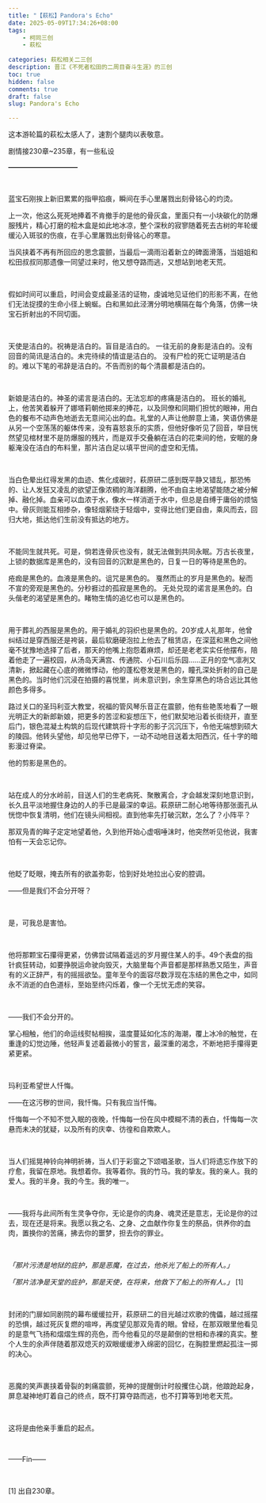 ```yaml
---
title: "【萩松】Pandora's Echo"
date: 2025-05-09T17:34:26+08:00
tags: 
    - 柯同三创
    - 萩松
  
categories: 萩松相关二三创
description: 晋江《不死者松田的二周目奋斗生涯》的三创
toc: true
hidden: false
comments: true
draft: false
slug: Pandora's Echo

---
```



这本游轮篇的萩松太感人了，速割个腿肉以表敬意。

剧情接230章~235章，有一些私设


**——————————**

 
<br>

蓝宝石刚挨上新旧累累的指甲掐痕，瞬间在手心里屠戮出刻骨铭心的灼烫。
 
上一次，他这么死死地捧着不肯撤手的是他的骨灰盒，里面只有一小块碳化的防爆服残片，精心打磨的桧木盒是如此地冰凉，整个深秋的寂寥随着死去古树的年轮缓缓沁入斑驳的伤痕，在手心里屠戮出刻骨铭心的寒意。

当风挟着不再有所回应的思念震颤，当最后一滴雨沿着新立的碑面滑落，当姐姐和松田叔叔同那遗像一同望过来时，他又想夺路而逃，又想站到地老天荒。
 
<br>


假如时间可以重启，时间会变成最圣洁的证物，虔诚地见证他们的形影不离，在他们无法捉摸的生命小径上蜿蜒。白和黑如此泾渭分明地横隔在每个角落，仿佛一块宝石折射出的不同切面。
 
<br>


天使是洁白的。祝祷是洁白的。盲目是洁白的。
一往无前的身影是洁白的。没有回音的简讯是洁白的。未完待续的情谊是洁白的。
没有尸检的死亡证明是洁白的。难以下笔的弔辞是洁白的。不告而别的每个清晨都是洁白的。
 
<br>


新娘是洁白的。神圣的诺言是洁白的。无法忘却的疼痛是洁白的。
班长的婚礼上，他苦笑着躲开了娜塔莉朝他掷来的捧花，以及同僚和同期们担忧的眼神，用白色的餐布不动声色地逝去无意间沁出的血。礼堂的人声让他醉意上涌，笑语仿佛是从另一个空荡荡的躯体传来，没有喜怒哀乐的实质，但他好像听见了回音，举目恍然望见棺材里不是防爆服的残片，而是双手交叠躺在洁白的花束间的他，安眠的身躯淹没在洁白的布料里，那片洁白足以填平世间的虚空和无情。
 
<br>


当白色晕出红得发黑的血迹、焦化成碳时，萩原研二感到既平静又错乱，那恐怖的、让人发狂又凌乱的欲望正像浓稠的海洋翻腾，他不由自主地渴望能随之被分解掉、融化掉。血亲可以血浓于水，像水一样消逝于水中，但总是自缚于庸俗的烦恼中。骨灰则能互相掺杂，像轻烟萦绕于轻烟中，变得比他们更自由，乘风而去，回归大地，抵达他们生前没有抵达的地方。
 
<br>


不能同生就共死。可是，倘若连骨灰也没有，就无法做到共同永眠。万古长夜里，上锁的数据库是黑色的，没有回音的沉默是黑色的，日复一日的等待是黑色的。
 
疮痂是黑色的。血液是黑色的。诅咒是黑色的。
戛然而止的岁月是黑色的。秘而不宣的旁观是黑色的。分秒捱过的孤寂是黑色的。
无处兑现的诺言是黑色的。白头偕老的渴望是黑色的。睹物生情的追忆也可以是黑色的。
 
<br>


用于葬礼的西服是黑色的。用于婚礼的羽织也是黑色的。20岁成人礼那年，他曾纠结过是穿西服还是袴装，最后软磨硬泡拉上他去了租赁店，在深蓝和黑色之间他毫不犹豫地选择了后者，那天的他嘴上抱怨着麻烦，却还是老老实实任他摆布，陪着他走了一遍校园，从汤岛天满宫、传通院、小石川后乐园……正月的空气凛冽又清新，掀起藏在心底的微微悸动，他的蓬松卷发是黑色的，瞳孔深处折射的自己是黑色的。当时他们沉浸在拍摄的喜悦里，尚未意识到，余生穿黑色的场合远比其他颜色多得多。
 
路过关口的圣玛利亚大教堂，祝福的管风琴乐音正在震颤，他有些艳羡地看了一眼光明正大的新郎新娘，把更多的苦涩和妄想压下，他们默契地沿着长街绕开，直至后门，银色混凝土构筑的后现代建筑将十字形的影子沉沉压下，令他无端想到硕大的陵园。他转头望他，却见他早已停下，一动不动地目送着太阳西沉，任十字的暗影漫过脊梁。

他的剪影是黑色的。

<br>


站在成人的分水岭前，目送人们的生老病死、聚散离合，才会越发深刻地意识到，长久且平淡地握住身边的人的手已是最深的幸运。萩原研二耐心地等待那张面孔从恍惚中恢复清明，他们在镜头间相视。直到他率先打破沉默，怎么了？小阵平？
 
那双凫青的眸子定定地望着他，久到他开始心虚咽唾沫时，他突然听见他说，我害怕有一天会忘记你。
 
<br>


他眨了眨眼，掩去所有的欲盖弥彰，恰到好处地拉出心安的腔调。

——但是我们不会分开呀？
 
<br>


是，可我总是害怕。
 
<br>


他将那颗宝石攥得更紧，仿佛尝试隔着遥远的岁月握住某人的手。49个表盘的指针疯狂转动，如要挣脱运命驶向毁灭，大脑里每个声音都是那样熟悉又陌生，声音有的义正辞严，有的摇摇欲坠。童年至今的面容尽数浮现在冻结的黑色之中，如同永不消逝的白色道标，至始至终闪烁着，像一个无忧无虑的笑容。
 
<br>


——我们不会分开的。
 
掌心相触，他们的命运线熨帖相挨，温度蔓延如化冻的海潮，覆上冰冷的触觉，在重逢的幻觉边陲，他轻声复述着最微小的誓言，最深重的渴念，不断地把手攥得更紧更紧。
 
<br>


玛利亚希望世人忏悔。
 
——在这污秽的世间，我忏悔。只有我应当忏悔。
 
忏悔每一个不知不觉入眠的夜晚，忏悔每一份在风中模糊不清的表白，忏悔每一次悬而未决的犹疑，以及所有的庆幸、彷徨和自欺欺人。
 
<br>


当人们摇晃神铃向神明祈祷，当人们于彩窗之下颂唱圣歌，当人们将遗忘作放下的疗愈，我留在原地。我想着你。我等着你。我的竹马。我的挚友。我的亲人。我的爱人。我的半身。我的今生。我的唯一。
 
<br>


——我将与此间所有生灵争夺你，无论是你的肉身、魂灵还是意志，无论是你的过去，现在还是将来。我愿以我之名、之身、之血献作你复生的祭品，供养你的血肉，置换你的苦痛，拂去你的噩梦，担去你的罪业。
 
<br>


*「那片污渍是地狱的庇护，那是恶魔，在过去，他杀光了船上的所有人。」* 
 
*「那片洁净是天堂的庇护，那是天使，在将来，他救下了船上的所有人。」* [1]
 
<br>


封闭的门扉如同剧院的幕布缓缓拉开，萩原研二的目光越过欢歌的傀儡，越过摇摆的恐惧，越过死灰复燃的喧哗，再度望见那双凫青的眼。曾经，在那双眼里他看见的是意气飞扬和熠熠生辉的亮色，而今他看见的尽是颠倒的世相和赤裸的真实。整个人生的余声伴随着那双熄灭的双眼缓缓渗入绵密的回忆，在胸腔里燃起孤注一掷的决心。
 
<br>


恶魔的笑声裹挟着骨裂的刺痛震颤，死神的提醒倒计时般攫住心跳，他踉跄起身，屏息凝神地盯着自己的终点，既不打算夺路而逃，也不打算等到地老天荒。
 
<br>


这将是由他亲手重启的起点。
 
<br>


 
——Fin——

<br>


[1] 出自230章。

<br>
